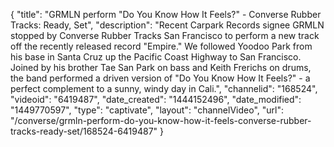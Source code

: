 {
    "title": "GRMLN perform \"Do You Know How It Feels?\" - Converse Rubber Tracks: Ready, Set",
    "description": "Recent Carpark Records signee GRMLN stopped by Converse Rubber Tracks San Francisco to perform a new track off the recently released record \"Empire.\" We followed Yoodoo Park from his base in Santa Cruz up the Pacific Coast Highway to San Francisco. Joined by his brother Tae San Park on bass and Keith Frerichs on drums, the band performed a driven version of \"Do You Know How It Feels?\" - a perfect complement to a sunny, windy day in Cali.",
    "channelid": "168524",
    "videoid": "6419487",
    "date_created": "1444152496",
    "date_modified": "1449770597",
    "type": "captivate",
    "layout": "channelVideo",
    "url": "\/converse\/grmln-perform-do-you-know-how-it-feels-converse-rubber-tracks-ready-set\/168524-6419487"
}